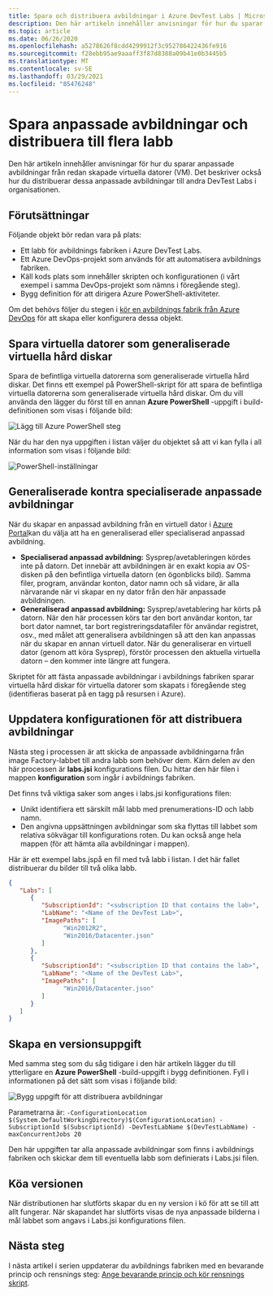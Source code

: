 ```yaml
---
title: Spara och distribuera avbildningar i Azure DevTest Labs | Microsoft Docs
description: Den här artikeln innehåller anvisningar för hur du sparar anpassade avbildningar från de redan skapade virtuella datorerna (VM) i Azure DevTest Labs.
ms.topic: article
ms.date: 06/26/2020
ms.openlocfilehash: a5278626f8cdd4299912f3c952786422436fe916
ms.sourcegitcommit: f28ebb95ae9aaaff3f87d8388a09b41e0b3445b5
ms.translationtype: MT
ms.contentlocale: sv-SE
ms.lasthandoff: 03/29/2021
ms.locfileid: "85476248"
---
```

# <a name="save-custom-images-and-distribute-to-multiple-labs"></a>Spara anpassade avbildningar och distribuera till flera labb
Den här artikeln innehåller anvisningar för hur du sparar anpassade avbildningar från redan skapade virtuella datorer (VM). Det beskriver också hur du distribuerar dessa anpassade avbildningar till andra DevTest Labs i organisationen.

## <a name="prerequisites"></a>Förutsättningar
Följande objekt bör redan vara på plats:

- Ett labb för avbildnings fabriken i Azure DevTest Labs.
- Ett Azure DevOps-projekt som används för att automatisera avbildnings fabriken.
- Käll kods plats som innehåller skripten och konfigurationen (i vårt exempel i samma DevOps-projekt som nämns i föregående steg).
- Bygg definition för att dirigera Azure PowerShell-aktiviteter.

Om det behövs följer du stegen i [kör en avbildnings fabrik från Azure DevOps](image-factory-set-up-devops-lab.md) för att skapa eller konfigurera dessa objekt. 

## <a name="save-vms-as-generalized-vhds"></a>Spara virtuella datorer som generaliserade virtuella hård diskar
Spara de befintliga virtuella datorerna som generaliserade virtuella hård diskar.  Det finns ett exempel på PowerShell-skript för att spara de befintliga virtuella datorerna som generaliserade virtuella hård diskar. Om du vill använda den lägger du först till en annan **Azure PowerShell** -uppgift i build-definitionen som visas i följande bild:

![Lägg till Azure PowerShell steg](./media/save-distribute-custom-images/powershell-step.png)

När du har den nya uppgiften i listan väljer du objektet så att vi kan fylla i all information som visas i följande bild: 

![PowerShell-inställningar](./media/save-distribute-custom-images/powershell-settings.png)


## <a name="generalized-vs-specialized-custom-images"></a>Generaliserade kontra specialiserade anpassade avbildningar
När du skapar en anpassad avbildning från en virtuell dator i [Azure Portal](https://portal.azure.com)kan du välja att ha en generaliserad eller specialiserad anpassad avbildning.

- **Specialiserad anpassad avbildning:** Sysprep/avetableringen kördes inte på datorn. Det innebär att avbildningen är en exakt kopia av OS-disken på den befintliga virtuella datorn (en ögonblicks bild).  Samma filer, program, användar konton, dator namn och så vidare, är alla närvarande när vi skapar en ny dator från den här anpassade avbildningen.
- **Generaliserad anpassad avbildning:** Sysprep/avetablering har körts på datorn.  När den här processen körs tar den bort användar konton, tar bort dator namnet, tar bort registreringsdatafiler för användar registret, osv., med målet att generalisera avbildningen så att den kan anpassas när du skapar en annan virtuell dator.  När du generaliserar en virtuell dator (genom att köra Sysprep), förstör processen den aktuella virtuella datorn – den kommer inte längre att fungera.

Skriptet för att fästa anpassade avbildningar i avbildnings fabriken sparar virtuella hård diskar för virtuella datorer som skapats i föregående steg (identifieras baserat på en tagg på resursen i Azure).

## <a name="update-configuration-for-distributing-images"></a>Uppdatera konfigurationen för att distribuera avbildningar
Nästa steg i processen är att skicka de anpassade avbildningarna från image Factory-labbet till andra labb som behöver dem. Kärn delen av den här processen är **labs.jsi** konfigurations filen. Du hittar den här filen i mappen **konfiguration** som ingår i avbildnings fabriken.

Det finns två viktiga saker som anges i labs.jsi konfigurations filen:

- Unikt identifiera ett särskilt mål labb med prenumerations-ID och labb namn.
- Den angivna uppsättningen avbildningar som ska flyttas till labbet som relativa sökvägar till konfigurations roten. Du kan också ange hela mappen (för att hämta alla avbildningar i mappen).

Här är ett exempel labs.jspå en fil med två labb i listan. I det här fallet distribuerar du bilder till två olika labb.

```json
{
   "Labs": [
      {
         "SubscriptionId": "<subscription ID that contains the lab>",
         "LabName": "<Name of the DevTest Lab>",
         "ImagePaths": [
               "Win2012R2",
               "Win2016/Datacenter.json"
         ]
      },
      {
         "SubscriptionId": "<subscription ID that contains the lab>",
         "LabName": "<Name of the DevTest Lab>",
         "ImagePaths": [
               "Win2016/Datacenter.json"
         ]
      }
   ]
}
```

## <a name="create-a-build-task"></a>Skapa en versionsuppgift
Med samma steg som du såg tidigare i den här artikeln lägger du till ytterligare en **Azure PowerShell** -build-uppgift i bygg definitionen. Fyll i informationen på det sätt som visas i följande bild: 

![Bygg uppgift för att distribuera avbildningar](./media/save-distribute-custom-images/second-build-task-powershell.png)

Parametrarna är: `-ConfigurationLocation $(System.DefaultWorkingDirectory)$(ConfigurationLocation) -SubscriptionId $(SubscriptionId) -DevTestLabName $(DevTestLabName) -maxConcurrentJobs 20`

Den här uppgiften tar alla anpassade avbildningar som finns i avbildnings fabriken och skickar dem till eventuella labb som definierats i Labs.jsi filen.

## <a name="queue-the-build"></a>Köa versionen
När distributionen har slutförts skapar du en ny version i kö för att se till att allt fungerar. När skapandet har slutförts visas de nya anpassade bilderna i mål labbet som angavs i Labs.jsi konfigurations filen.

## <a name="next-steps"></a>Nästa steg
I nästa artikel i serien uppdaterar du avbildnings fabriken med en bevarande princip och rensnings steg: [Ange bevarande princip och kör rensnings skript](image-factory-set-retention-policy-cleanup.md).
